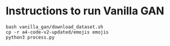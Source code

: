 # Instructions to run Vanilla GAN
```
bash vanilla_gan/download_dataset.sh
cp -r a4-code-v2-updated/emojis emojis
python3 process.py
```
